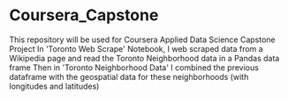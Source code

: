 # Coursera_Capstone
This repository will be used for Coursera Applied Data Science Capstone Project
In 'Toronto Web Scrape' Notebook, I web scraped data from a Wikipedia page and read the Toronto Neighborhood data in a Pandas data frame
Then in 'Toronto Neighborhood Data' I combined the previous dataframe with the geospatial data for these neighborhoods (with longitudes and latitudes) 

